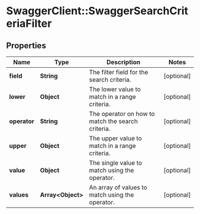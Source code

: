 # SwaggerClient::SwaggerSearchCriteriaFilter

## Properties
Name | Type | Description | Notes
------------ | ------------- | ------------- | -------------
**field** | **String** | The filter field for the search criteria. | [optional] 
**lower** | **Object** | The lower value to match in a range criteria. | [optional] 
**operator** | **String** | The operator on how to match the search criteria. | [optional] 
**upper** | **Object** | The upper value to match in a range criteria. | [optional] 
**value** | **Object** | The single value to match using the operator. | [optional] 
**values** | **Array&lt;Object&gt;** | An array of values to match using the operator. | [optional] 

